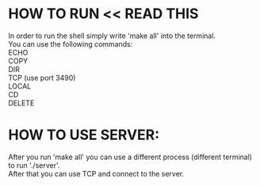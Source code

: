 # HOW TO RUN << READ THIS 
In order to run the shell simply write 'make all' into the terminal. <br>
You can use the following commands: <br>
ECHO <TEXT> <br>
COPY <SOURCE FILE> <DESTINATION FOLDER> <br>
DIR <br>
TCP <PORT> (use port 3490) <br>
LOCAL  <br>
CD <DESTINATION FOLDER> <br>
DELETE <FILENAME> <br>

# HOW TO USE SERVER:
After you run 'make all' you can use a different process (different terminal) to run './server'. <br>
After that you can use TCP <PORT> and connect to the server. <br>